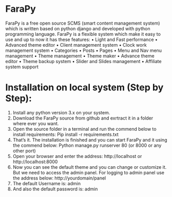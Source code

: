 # FaraPy

FaraPy is a free open source SCMS (smart content management system) which is written based on python django and developed with python programming language.
FaraPy is a flexible system which make it easy to use and up to now it has these features:
•	Light and Fast performance
•	Advanced theme editor
•	Client management system
•	Clock work management system
•	Categories
•	Posts
•	Pages
•	Menu and Nav menu management
•	Theme management
•	Theme maker
•	Advance theme editor
•	Theme backup system
•	Slider and Slides management
•	Affiliate system support


# Installation on local system (Step by Step):
1)	Install any python version 3.x on your system.
2)	Download the FaraPy source from github and exrtract it in a folder where ever you want.
3)	Open the source folder in a terminal and run the commend below to install requirements:
Pip install -r requirements.txt
4)	That’s it. The installation is finished and you can start FaraPy and it using the commend below:
Python manage.py runserver 80 (or 8000 or any other port)
5)	Open your browser and enter the address:
http://localhost or http://localhost:8000
6)	Now you can see the default theme and you can change or customize it. But we need to access the admin panel. For logging to admin panel use the address below:
http://yourdomain/panel
7)	The default Username is: admin
8)	And also the default password is: admin
